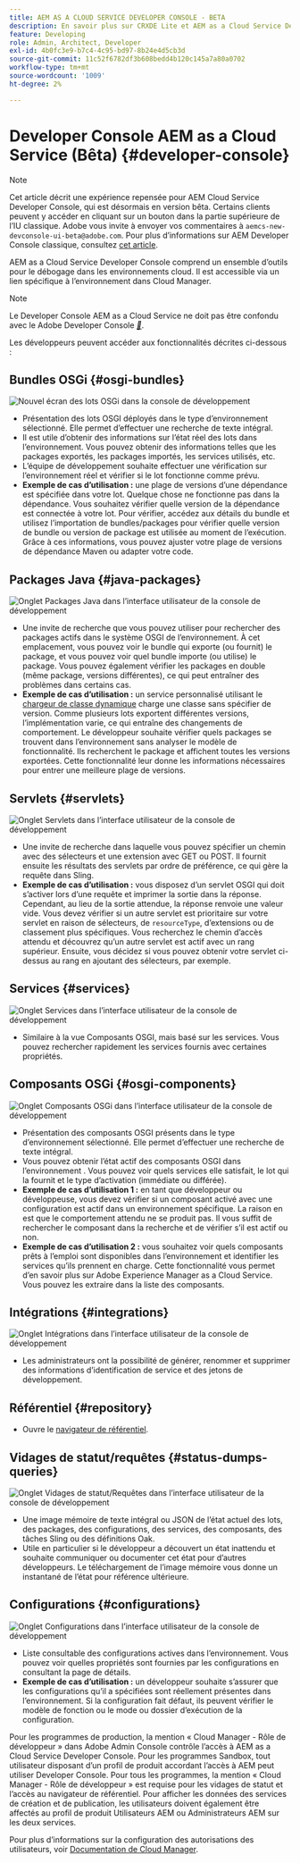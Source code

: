 ```yaml
---
title: AEM AS A CLOUD SERVICE DEVELOPER CONSOLE - BETA
description: En savoir plus sur CRXDE Lite et AEM as a Cloud Service Developer Console.
feature: Developing
role: Admin, Architect, Developer
exl-id: 4b0fc3e9-b7c4-4c95-bd97-8b24e4d5cb3d
source-git-commit: 11c52f6782df3b608bedd4b120c145a7a80a0702
workflow-type: tm+mt
source-wordcount: '1009'
ht-degree: 2%

---
```


# Developer Console AEM as a Cloud Service (Bêta) {#developer-console}

>[!NOTE]
>
>Cet article décrit une expérience repensée pour AEM Cloud Service Developer Console, qui est désormais en version bêta. Certains clients peuvent y accéder en cliquant sur un bouton dans la partie supérieure de l’IU classique. Adobe vous invite à envoyer vos commentaires à `aemcs-new-devconsole-ui-beta@adobe.com`. Pour plus d’informations sur AEM Developer Console classique, consultez [cet article](/help/implementing/developing/introduction/development-guidelines.md#crxde-lite-and-developer-console).

AEM as a Cloud Service Developer Console comprend un ensemble d’outils pour le débogage dans les environnements cloud. Il est accessible via un lien spécifique à l’environnement dans Cloud Manager.

>[!NOTE]
>Le Developer Console AEM as a Cloud Service ne doit pas être confondu avec le Adobe Developer Console [*&#128279;*](https://developer.adobe.com/developer-console/).
>


<!--
There are multiple ways of accessing it:

1. Launch from Cloud Manager  

1. Type a url that can be determined by adjusting the Author or Publish service urls as follows:
   ```  
   https://dev-console/-<namespace>.<cluster>.dev.adobeaemcloud.com
   ```  

1. As a shortcut, the following Cloud Manager CLI command can be used to launch the AEM as a Cloud Service Developer Console based on an environment parameter described below:    
   ```
   aio cloudmanager:open-developer-console <ENVIRONMENTID> --programId <PROGRAMID>
   ```
-->

Les développeurs peuvent accéder aux fonctionnalités décrites ci-dessous :

## Bundles OSGi {#osgi-bundles}

![Nouvel écran des lots OSGi dans la console de développement](/help/implementing/developing/introduction/assets/osgi-bundles.png)

* Présentation des lots OSGI déployés dans le type d’environnement sélectionné. Elle permet d’effectuer une recherche de texte intégral.
* Il est utile d’obtenir des informations sur l’état réel des lots dans l’environnement. Vous pouvez obtenir des informations telles que les packages exportés, les packages importés, les services utilisés, etc.
* L’équipe de développement souhaite effectuer une vérification sur l’environnement réel et vérifier si le lot fonctionne comme prévu.
* **Exemple de cas d’utilisation :** une plage de versions d’une dépendance est spécifiée dans votre lot. Quelque chose ne fonctionne pas dans la dépendance. Vous souhaitez vérifier quelle version de la dépendance est connectée à votre lot. Pour vérifier, accédez aux détails du bundle et utilisez l’importation de bundles/packages pour vérifier quelle version de bundle ou version de package est utilisée au moment de l’exécution. Grâce à ces informations, vous pouvez ajuster votre plage de versions de dépendance Maven ou adapter votre code.

## Packages Java {#java-packages}

![Onglet Packages Java dans l’interface utilisateur de la console de développement](/help/implementing/developing/introduction/assets/java-packages-dev-console-ui.png)

* Une invite de recherche que vous pouvez utiliser pour rechercher des packages actifs dans le système OSGI de l’environnement. À cet emplacement, vous pouvez voir le bundle qui exporte (ou fournit) le package, et vous pouvez voir quel bundle importe (ou utilise) le package. Vous pouvez également vérifier les packages en double (même package, versions différentes), ce qui peut entraîner des problèmes dans certains cas.
* **Exemple de cas d’utilisation :** un service personnalisé utilisant le [chargeur de classe dynamique](https://sling.apache.org/apidocs/sling9/org/apache/sling/commons/classloader/DynamicClassLoaderManager.html) charge une classe sans spécifier de version. Comme plusieurs lots exportent différentes versions, l’implémentation varie, ce qui entraîne des changements de comportement. Le développeur souhaite vérifier quels packages se trouvent dans l’environnement sans analyser le modèle de fonctionnalité. Ils recherchent le package et affichent toutes les versions exportées. Cette fonctionnalité leur donne les informations nécessaires pour entrer une meilleure plage de versions.

## Servlets {#servlets}

![Onglet Servlets dans l’interface utilisateur de la console de développement](/help/implementing/developing/introduction/assets/servlets-dev-console-ui.png)

* Une invite de recherche dans laquelle vous pouvez spécifier un chemin avec des sélecteurs et une extension avec GET ou POST. Il fournit ensuite les résultats des servlets par ordre de préférence, ce qui gère la requête dans Sling.
* **Exemple de cas d’utilisation :** vous disposez d’un servlet OSGI qui doit s’activer lors d’une requête et imprimer la sortie dans la réponse. Cependant, au lieu de la sortie attendue, la réponse renvoie une valeur vide. Vous devez vérifier si un autre servlet est prioritaire sur votre servlet en raison de sélecteurs, de `resourceType`, d’extensions ou de classement plus spécifiques. Vous recherchez le chemin d’accès attendu et découvrez qu’un autre servlet est actif avec un rang supérieur. Ensuite, vous décidez si vous pouvez obtenir votre servlet ci-dessus au rang en ajoutant des sélecteurs, par exemple.

## Services {#services}

![Onglet Services dans l’interface utilisateur de la console de développement](/help/implementing/developing/introduction/assets/services-dev-console.png)

* Similaire à la vue Composants OSGI, mais basé sur les services. Vous pouvez rechercher rapidement les services fournis avec certaines propriétés.

## Composants OSGi {#osgi-components}

![Onglet Composants OSGi dans l’interface utilisateur de la console de développement](/help/implementing/developing/introduction/assets/osgi-components-dev-console.png)

* Présentation des composants OSGI présents dans le type d’environnement sélectionné. Elle permet d’effectuer une recherche de texte intégral.
* Vous pouvez obtenir l’état actif des composants OSGI dans l’environnement . Vous pouvez voir quels services elle satisfait, le lot qui la fournit et le type d’activation (immédiate ou différée).
* **Exemple de cas d’utilisation 1 :** en tant que développeur ou développeuse, vous devez vérifier si un composant activé avec une configuration est actif dans un environnement spécifique. La raison en est que le comportement attendu ne se produit pas. Il vous suffit de rechercher le composant dans la recherche et de vérifier s’il est actif ou non.
* **Exemple de cas d’utilisation 2 :** vous souhaitez voir quels composants prêts à l’emploi sont disponibles dans l’environnement et identifier les services qu’ils prennent en charge. Cette fonctionnalité vous permet d’en savoir plus sur Adobe Experience Manager as a Cloud Service. Vous pouvez les extraire dans la liste des composants.

## Intégrations {#integrations}

![Onglet Intégrations dans l’interface utilisateur de la console de développement](/help/implementing/developing/introduction/assets/integrations-dev-console-ui.png)

* Les administrateurs ont la possibilité de générer, renommer et supprimer des informations d’identification de service et des jetons de développement.

## Référentiel {#repository}

* Ouvre le [navigateur de référentiel](/help/implementing/developing/tools/repository-browser.md).

## Vidages de statut/requêtes {#status-dumps-queries}

![Onglet Vidages de statut/Requêtes dans l’interface utilisateur de la console de développement](/help/implementing/developing/introduction/assets/status-dumps-queries.png)

* Une image mémoire de texte intégral ou JSON de l’état actuel des lots, des packages, des configurations, des services, des composants, des tâches Sling ou des définitions Oak.
* Utile en particulier si le développeur a découvert un état inattendu et souhaite communiquer ou documenter cet état pour d’autres développeurs. Le téléchargement de l’image mémoire vous donne un instantané de l’état pour référence ultérieure.

## Configurations {#configurations}

![Onglet Configurations dans l’interface utilisateur de la console de développement](/help/implementing/developing/introduction/assets/configurations-dev-console.png)

* Liste consultable des configurations actives dans l’environnement. Vous pouvez voir quelles propriétés sont fournies par les configurations en consultant la page de détails.
* **Exemple de cas d’utilisation :** un développeur souhaite s’assurer que les configurations qu’il a spécifiées sont réellement présentes dans l’environnement. Si la configuration fait défaut, ils peuvent vérifier le modèle de fonction ou le mode ou dossier d’exécution de la configuration.

Pour les programmes de production, la mention « Cloud Manager - Rôle de développeur » dans Adobe Admin Console contrôle l’accès à AEM as a Cloud Service Developer Console. Pour les programmes Sandbox, tout utilisateur disposant d’un profil de produit accordant l’accès à AEM peut utiliser Developer Console. Pour tous les programmes, la mention « Cloud Manager - Rôle de développeur » est requise pour les vidages de statut et l’accès au navigateur de référentiel. Pour afficher les données des services de création et de publication, les utilisateurs doivent également être affectés au profil de produit Utilisateurs AEM ou Administrateurs AEM sur les deux services.

Pour plus d’informations sur la configuration des autorisations des utilisateurs, voir [Documentation de Cloud Manager](https://experienceleague.adobe.com/fr/docs/experience-manager-cloud-manager/content/requirements/users-and-roles).

